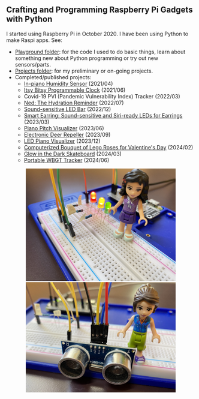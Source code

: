 ## Crafting and Programming Raspberry Pi Gadgets with Python

I started using Raspberry Pi in October 2020. I have been using Python to make Raspi apps. See:

- [Playground folder](playground/): for the code I used to do basic things, learn about something new about Python programming or try out new sensors/parts.
- [Projects folder](projects/): for my preliminary or on-going projects.
- Completed/published projects:
  - [In-piano Humidity Sensor](https://github.com/HSSBoston/piano-humidity) (2021/04)
  - [Itsy Bitsy Programmable Clock](https://github.com/HSSBoston/itsy-bitsy-prog-clock/) (2021/06)
  - Covid-19 PVI (Pandemic Vulnerability Index) Tracker (2022/03)
  - [Ned: The Hydration Reminder](https://github.com/HSSBoston/ned) (2022/07)
  - [Sound-sensitive LED Bar](https://github.com/HSSBoston/piano-volume-viz) (2022/12)
  - [Smart Earring: Sound-sensitive and Siri-ready LEDs for Earrings](https://github.com/HSSBoston/smart-earring) (2023/03)
  - [Piano Pitch Visualizer](https://github.com/HSSBoston/piano-vizualizer) (2023/06)
  - [Electronic Deer Repeller](https://github.com/HSSBoston/deer-repeller) (2023/09)
  - [LED Piano Visualizer](https://github.com/HSSBoston/piano-vizualizer) (2023/12)
  - [Computerized Bouquet of Lego Roses for Valentine's Day](https://github.com/HSSBoston/roses) (2024/02)
  - [Glow in the Dark Skateboard](https://github.com/HSSBoston/skateboard) (2024/03)
  - [Portable WBGT Tracker](https://github.com/HSSBoston/wbgt) (2024/06)


<p align="center">
  <img src="images/raspi-led.jpg" width="400" />
  <img src="images/raspi-distance.jpg" width="400" />

</p>
